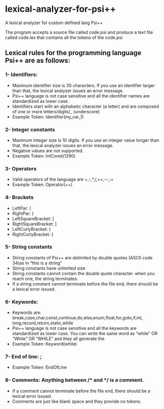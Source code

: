 # lexical-analyzer-for-psi++
A lexical analyzer for custom defined lang Psi++

The program accepts a source file called code.psi and produce a text file called code.lex that contains all the tokens of the code.psi

## Lexical rules for the programming language Psi++ are as follows:

### 1- Identifiers: 
-	Maximum identifier size is 30 characters. If you use an identifier larger than that, the lexical analyzer issues an error message.
-	Psi++ language is not case sensitive and all the identifier names are standardized as lower case.
-	Identifiers start with an alphabetic character (a letter) and are composed of one or more letters/digits/_ (underscore)
-	Example Token: Identifier(my_var_1)

### 2- Integer constants
-	Maximum integer size is 10 digits. If you use an integer value longer than that, the lexical analyzer issues an error message.
-	Negative values are not supported.
-	Example Token: IntConst(1290)

### 3- Operators
-	Valid operators of the language are +,-,*,/,++,--,:=
-	Example Token: Operator(++)

### 4- Brackets
-	LeftPar: (
-	RightPar: )
-	LeftSquareBracket: [
-	RightSquareBracket: ]
-	LeftCurlyBracket:  {
-	RightCurlyBracket:  }

### 5- String constants
-	String constants of Psi++ are delimited by double quotes (ASCII code 34)as in “this is a string”
-	String constants have unlimited size
-	String constants cannot contain the double quote character. when you reach one, the string terminates.
-	If a string constant cannot terminate before the file end, there should be a lexical error issued.

### 6- Keywords:
-	Keywords are: break,case,char,const,continue,do,else,enum,float,for,goto,if,int,
long,record,return,static,while
-	Psi++ language is not case sensitive and all the keywords are standardized as lower case. You can write the same word as “while” OR “While” OR “WHILE” and they all generate the 
-	Example Token: Keyword(while)

### 7- End of line:  ;
-	Example Token: EndOfLine

### 8- Comments: Anything between /* and */ is a comment.
-	If a comment cannot terminate before the file end, there should be a lexical error issued.
-	Comments are just like blank space and they provide no tokens.


